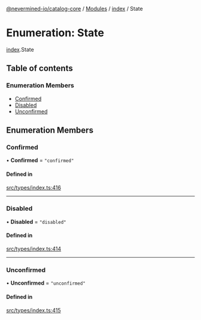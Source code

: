 [@nevermined-io/catalog-core](../README.md) / [Modules](../modules.md) / [index](../modules/index.md) / State

# Enumeration: State

[index](../modules/index.md).State

## Table of contents

### Enumeration Members

- [Confirmed](index.State.md#confirmed)
- [Disabled](index.State.md#disabled)
- [Unconfirmed](index.State.md#unconfirmed)

## Enumeration Members

### Confirmed

• **Confirmed** = ``"confirmed"``

#### Defined in

[src/types/index.ts:416](https://github.com/nevermined-io/components-catalog/blob/bd89666/lib/src/types/index.ts#L416)

___

### Disabled

• **Disabled** = ``"disabled"``

#### Defined in

[src/types/index.ts:414](https://github.com/nevermined-io/components-catalog/blob/bd89666/lib/src/types/index.ts#L414)

___

### Unconfirmed

• **Unconfirmed** = ``"unconfirmed"``

#### Defined in

[src/types/index.ts:415](https://github.com/nevermined-io/components-catalog/blob/bd89666/lib/src/types/index.ts#L415)
